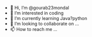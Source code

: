 - 👋 Hi, I’m @gourab23mondal
- 👀 I’m interested in coding
- 🌱 I’m currently learning Java?python
- 💞️ I’m looking to collaborate on ...
- 📫 How to reach me ...

<!---
gourab23mondal/gourab23mondal is a ✨ special ✨ repository because its `README.md` (this file) appears on your GitHub profile.
You can click the Preview link to take a look at your changes.
--->
